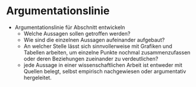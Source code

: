 # Argumentationslinie

- Argumentationslinie für Abschnitt entwickeln
  - Welche Aussagen sollen getroffen werden?
  - Wie sind die einzelnen Aussagen aufeinander aufgebaut?
  - An welcher Stelle lässt sich sinnvollerweise mit Grafiken und Tabellen arbeiten, um einzelne Punkte nochmal zusammenzufassen oder deren Beziehungen zueinander zu verdeutlichen?
  - jede Aussage in einer wissenschaftlichen Arbeit ist entweder mit Quellen belegt, selbst empirisch nachgewiesen oder argumentativ hergeleitet.

